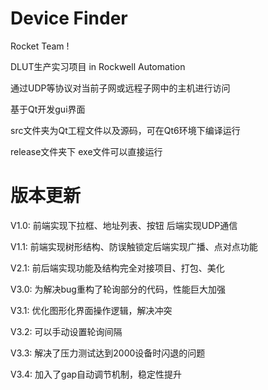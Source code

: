 # Device Finder

Rocket Team !

DLUT生产实习项目 in Rockwell Automation

 通过UDP等协议对当前子网或远程子网中的主机进行访问

基于Qt开发gui界面

src文件夹为Qt工程文件以及源码，可在Qt6环境下编译运行

release文件夹下  exe文件可以直接运行

# 版本更新

V1.0:
前端实现下拉框、地址列表、按钮
后端实现UDP通信

V1.1:
前端实现树形结构、防误触锁定后端实现广播、点对点功能

V2.1:
前后端实现功能及结构完全对接项目、打包、美化

V3.0:
为解决bug重构了轮询部分的代码，性能巨大加强

V3.1:
优化图形化界面操作逻辑，解决冲突

V3.2:
可以手动设置轮询间隔

V3.3:
解决了压力测试达到2000设备时闪退的问题

V3.4:
加入了gap自动调节机制，稳定性提升
